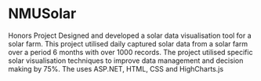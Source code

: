 # NMUSolar
Honors Project
Designed and developed a solar data visualisation tool for a solar farm. 
This project utilised daily captured solar data from a solar farm over a period 6 months with over 1000 records. 
The project utilised specific solar visualisation techniques to improve data management and decision making by 75%.
The uses ASP.NET, HTML, CSS and HighCharts.js
